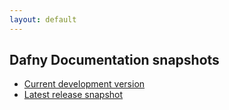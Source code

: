 ```yaml
---
layout: default
---
```

<link rel="stylesheet" href="assets/main.css">

## Dafny Documentation snapshots

- [Current development version](https://dafny.org/dafny)
- [Latest release snapshot](https://dafny.org/latest)
